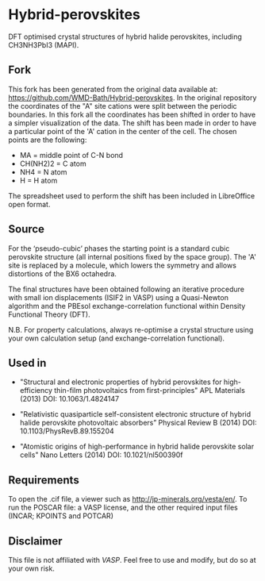 Hybrid-perovskites
==================

DFT optimised crystal structures of hybrid halide perovskites, including CH3NH3PbI3 (MAPI).

Fork
------------

This fork has been generated from the original data available at: https://github.com/WMD-Bath/Hybrid-perovskites. 
In the original repository the coordinates of the "A" site cations were split between the periodic boundaries.
In this fork all the coordinates has been shifted in order to have a simpler visualization of the data. The shift has been made in order to have a particular point of the 'A' cation in the center of the cell. The chosen points are the following:

- MA 		= middle point of C-N bond
- CH(NH2)2 	= C atom
- NH4 		= N atom
- H		        = H atom

The spreadsheet used to perform the shift has been included in LibreOffice open format.

Source
------------

For the ‘pseudo-cubic’ phases the starting point is a standard cubic perovskite structure (all internal positions fixed by the space group). The 'A' site is replaced by a molecule, which lowers the symmetry and allows distortions of the BX6 octahedra. 

The final structures have been obtained following an iterative procedure with small ion displacements (ISIF2 in VASP) using a Quasi-Newton algorithm and the PBEsol exchange-correlation functional within Density Functional Theory (DFT). 

N.B. For property calculations, always re-optimise a crystal structure using your own calculation setup (and exchange-correlation functional). 

Used in
------------
- "Structural and electronic properties of hybrid perovskites for high-efficiency thin-film photovoltaics from first-principles" APL Materials (2013) DOI: 10.1063/1.4824147

- "Relativistic quasiparticle self-consistent electronic structure of hybrid halide
perovskite photovoltaic absorbers” Physical Review B (2014) DOI: 10.1103/PhysRevB.89.155204

- "Atomistic origins of high-performance in hybrid halide perovskite solar cells" Nano Letters (2014) DOI: 10.1021/nl500390f

Requirements
------------
To open the .cif file, a viewer such as http://jp-minerals.org/vesta/en/.
To run the POSCAR file: a VASP license, and the other required input files (INCAR; KPOINTS and POTCAR)

Disclaimer
----------
This file is not affiliated with *VASP*. Feel free to use and modify, but do so at your own risk.
